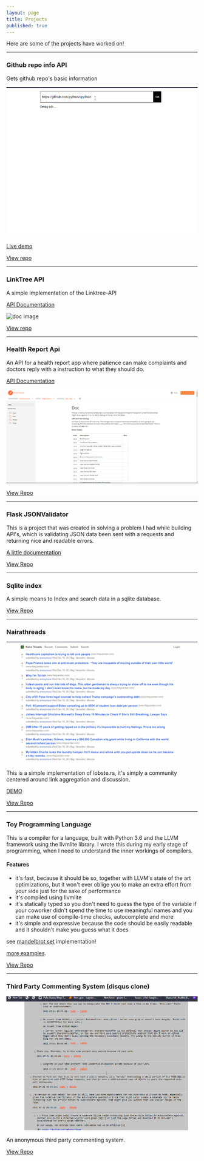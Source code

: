 ```yaml
---
layout: page
title: Projects
published: true
---
```


Here are some of the projects have worked on!

-----

### Github repo info API

Gets github repo's basic information

![Demo](https://github.com/keosariel/Github-repo-info-API/raw/master/github-repo-info-sample.gif)

[Live demo](https://github-repos-info.herokuapp.com/)

[View repo](https://github.com/keosariel/Github-repo-info-API)

-----

### LinkTree API

A simple implementation of the Linktree-API

[API Documentation](https://documenter.getpostman.com/view/14039622/Tzsik4P8)

![doc image](https://github.com/keosariel/Linktree-API/raw/master/doc.png)

[View repo](https://github.com/keosariel/Linktree-API)

-----

### Health Report Api

An API for a health report app where patience can make complaints and doctors reply with a instruction to what they should do.

[API Documentation](https://documenter.getpostman.com/view/14039622/TzeTKVio)

![doc image](https://github.com/keosariel/health-report-api-project/raw/master/h_doc.png)

[View Repo](https://github.com/keosariel/health-report-api-project)

-----

### Flask JSONValidator

This is a project that was created in solving a problem I had while building API's, which is
validating JSON data been sent with a requests and returning nice and readable errors.

[A little documentation](https://github.com/keosariel/flask_jsonvalidator#readme)

[View Repo](https://github.com/keosariel/flask_jsonvalidator)

-----

### Sqlite index

A simple means to Index and search data in a sqlite database.

[View Repo](https://github.com/keosariel/sqlite-index)

-----

### Nairathreads

![Nairathreads image demo](https://github.com/keosariel/nairathreads/raw/master/sample.png)

This is a simple implementation of lobste.rs, it's simply a community centered around link aggregation and discussion.

[DEMO](https://nairathreads.herokuapp.com/top)

[View Repo](https://github.com/keosariel/nairathreads)

-----
### Toy Programming Language

This is a compiler for a language, built with Python 3.6 and the LLVM framework using the llvmlite library.
I wrote this during my early stage of programming, when I need to understand the inner workings of compilers.

#### Features

* it's fast, because it should be so, together with LLVM's state of the art optimizations, but it won't ever oblige you to make an extra effort from your side just for the sake of performance
* it's compiled using llvmlite
* it's statically typed so you don't need to guess the type of the variable if your coworker didn't spend the time to use meaningful names and you can make use of compile-time checks, autocomplete and more
* it's simple and expressive because the code should be easily readable and it shouldn't make you guess what it does

see [mandelbrot set](https://github.com/keosariel/Programming-language-in-python-using-llvmlite/blob/main/test/mandelbrot_set.test) implementation!

[more examples](https://github.com/keosariel/Programming-language-in-python-using-llvmlite/tree/main/test).

[View Repo](https://github.com/keosariel/Programming-language-in-python-using-llvmlit)

-----

### Third Party Commenting System (disqus clone)

![disqus clone demo gif](https://github.com/keosariel/disqus-hackernews-commenting-clone/raw/master/disqus-clone-demo.gif)

An anonymous third party commenting system.

[View Repo](https://github.com/keosariel/disqus-hackernews-commenting-clone)
